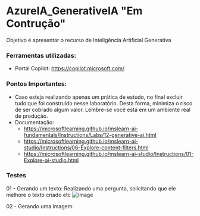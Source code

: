 # AzureIA_GenerativeIA "Em Contrução"
Objetivo é apresentar o recurso de Inteligência Artificial Generativa


### Ferramentas utilizadas:
- Portal Copilot: https://copilot.microsoft.com/
 
### Pontos Importantes:
- Caso esteja realizando apenas um prática de estudo, no final excluir tudo que foi construído nesse laboratório. Desta forma, minimiza o risco de ser cobrado algum valor. Lembre-se você está em um ambiente real de produção.
- Documentação:
    + https://microsoftlearning.github.io/mslearn-ai-fundamentals/Instructions/Labs/12-generative-ai.html
    + https://microsoftlearning.github.io/mslearn-ai-studio/Instructions/06-Explore-content-filters.html
    + https://microsoftlearning.github.io/mslearn-ai-studio/Instructions/01-Explore-ai-studio.html

### Testes

01 - Gerando um texto: Realizando uma pergunta, solicitando que ele melhore o texto criado etc
![image](https://github.com/user-attachments/assets/c80d1cca-cd87-44d5-9c6b-ff6d9bb81502)

02 - Gerando uma imagem:

